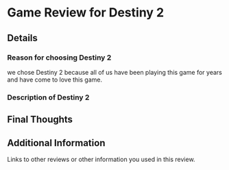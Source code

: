 # Game Review for Destiny 2

## Details



### Reason for choosing Destiny 2

we chose Destiny 2 because all of us have been playing this game for years and have come to love this game. 

### Description of Destiny 2



## Final Thoughts



## Additional Information

Links to other reviews or other information you used in this review.
